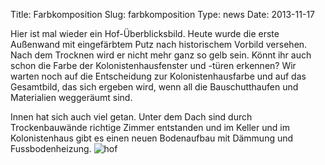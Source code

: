 Title: Farbkomposition
Slug: farbkomposition
Type: news
Date: 2013-11-17

Hier ist mal wieder ein Hof-Überblicksbild. Heute wurde die erste Außenwand mit eingefärbtem Putz nach historischem Vorbild versehen. Nach dem Trocknen wird er nicht mehr ganz so gelb sein. Könnt ihr auch schon die Farbe der Kolonistenhausfenster und -türen erkennen? Wir warten noch auf die Entscheidung zur Kolonistenhausfarbe und auf das Gesamtbild, das sich ergeben wird, wenn all die Bauschutthaufen und Materialien weggeräumt sind.

Innen hat sich auch viel getan. Unter dem Dach sind durch Trockenbauwände richtige Zimmer entstanden und im Keller und im Kolonistenhaus gibt es einen neuen Bodenaufbau mit Dämmung und Fussbodenheizung.
<img src="/images/13_nov0.png" alt="hof"/>
